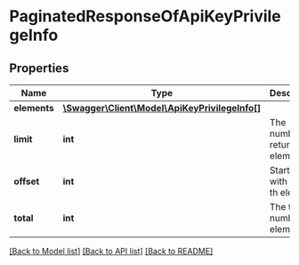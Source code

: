 # PaginatedResponseOfApiKeyPrivilegeInfo

## Properties
Name | Type | Description | Notes
------------ | ------------- | ------------- | -------------
**elements** | [**\Swagger\Client\Model\ApiKeyPrivilegeInfo[]**](ApiKeyPrivilegeInfo.md) |  | 
**limit** | **int** | The number of returned elements | 
**offset** | **int** | Starting with the n-th element | 
**total** | **int** | The total number of elements | [optional] 

[[Back to Model list]](../README.md#documentation-for-models) [[Back to API list]](../README.md#documentation-for-api-endpoints) [[Back to README]](../README.md)


